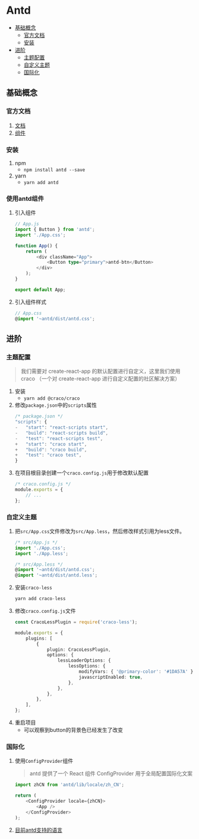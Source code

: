 # Antd

* [基础概念](#基础概念)
    - [官方文档](#官方文档)
    - [安装](#安装)
* [进阶](#进阶)
    - [主题配置](#主题配置)
    - [自定义主题](#自定义主题)
    - [国际化](#国际化)

## 基础概念

### 官方文档
1. [文档](#https://ant.design/docs/react/introduce-cn)
2. [组件](#https://ant.design/components/overview-cn/)

### 安装
1. npm
    - `npm install antd --save`
2. yarn
    - `yarn add antd`

### 使用antd组件
1. 引入组件
    ```ts
    // App.js
    import { Button } from 'antd';
    import './App.css';

    function App() {
        return (
            <div className="App">
                <Button type="primary">antd-btn</Button>
            </div>
        );
    }

    export default App;

    ```
2. 引入组件样式
    ```ts
    // App.css
    @import '~antd/dist/antd.css';
    ```

## 进阶

### 主题配置
> 我们需要对 create-react-app 的默认配置进行自定义，这里我们使用 craco （一个对 create-react-app 进行自定义配置的社区解决方案）

1. 安装
    - `yarn add @craco/craco`
2. 修改`package.json`中的`scripts`属性
    ```ts
    /* package.json */
    "scripts": {
    -   "start": "react-scripts start",
    -   "build": "react-scripts build",
    -   "test": "react-scripts test",
    +   "start": "craco start",
    +   "build": "craco build",
    +   "test": "craco test",
    }
    ```
3. 在项目根目录创建一个`craco.config.js`用于修改默认配置
    ```ts
    /* craco.config.js */
    module.exports = {
        // ...
    };
    ```

### 自定义主题

1. 把`src/App.css`文件修改为`src/App.less`，然后修改样式引用为less文件。
    ```ts
    /* src/App.js */
    import './App.css';
    import './App.less';
    ```
    ```ts
    /* src/App.less */
    @import '~antd/dist/antd.css';
    @import '~antd/dist/antd.less';
    ```
2. 安装`craco-less`
    ```ts
    yarn add craco-less
    ```
3. 修改`craco.config.js`文件
    ```ts
    const CracoLessPlugin = require('craco-less');

    module.exports = {
        plugins: [
            {
                plugin: CracoLessPlugin,
                options: {
                    lessLoaderOptions: {
                        lessOptions: {
                            modifyVars: { '@primary-color': '#1DA57A' },
                            javascriptEnabled: true,
                        },
                    },
                },
            },
        ],
    };
    ```
4. 重启项目
    - 可以观察到button的背景色已经发生了改变

### 国际化
1. 使用`ConfigProvider`组件
    > antd 提供了一个 React 组件 ConfigProvider 用于全局配置国际化文案
    ```ts
    import zhCN from 'antd/lib/locale/zh_CN';

    return (
        <ConfigProvider locale={zhCN}>
            <App />
        </ConfigProvider>
    );
    ```
2. [目前antd支持的语言](#https://ant.design/docs/react/i18n-cn)



